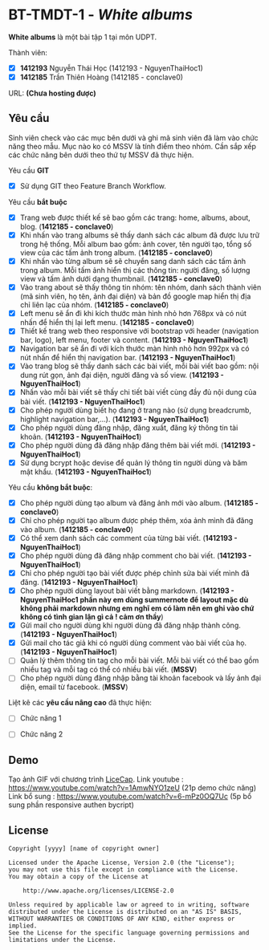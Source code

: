 # BT-TMDT-1 - *White albums*

**White albums** là một bài tập 1 tại môn UDPT.

Thành viên:
* [x] **1412193** Nguyễn Thái Học (1412193 - NguyenThaiHoc1)
* [x] **1412185** Trần Thiên Hoàng (1412185 - conclave0)

URL: **(Chưa hosting được)**

## Yêu cầu

Sinh viên check vào các mục bên dưới và ghi mã sinh viên đã làm vào chức năng theo mẫu. Mục nào ko có MSSV là tính điểm theo nhóm. Cần sắp xếp các chức năng bên dưới theo thứ tự MSSV đã thực hiện.

Yêu cầu **GIT**
* [x] Sử dụng GIT theo Feature Branch Workflow.

Yêu cầu **bắt buộc**
* [x] Trang web được thiết kế sẽ bao gồm các trang: home, albums, about, blog. (**1412185 - conclave0**)
* [x] Khi nhấn vào trang albums sẽ thấy danh sách các album đã được lưu trữ trong hệ thống. Mỗi album bao gồm: ảnh cover, tên người tạo, tổng số view của các tấm ảnh trong album. (**1412185 - conclave0**)
* [x] Khi nhấn vào từng album sẽ sẽ chuyển sang danh sách các tấm ảnh trong album. Mỗi tấm ảnh hiển thị các thông tin: người đăng, số lượng view và tấm ảnh dưới dạng thumbnail. (**1412185 - conclave0**)
* [x] Vào trang about sẽ thấy thông tin nhóm: tên nhóm, danh sách thành viên (mã sinh viên, họ tên, ảnh đại diện) và bản đồ google map hiển thị địa chỉ liên lạc của nhóm. (**1412185 - conclave0**)
* [x] Left menu sẽ ẩn đi khi kích thước màn hình nhỏ hơn 768px và có nút nhấn để hiển thị lại left menu. (**1412185 - conclave0**)
* [x] Thiết kế trang web theo responsive với bootstrap với header (navigation bar, logo), left menu, footer và content. (**1412193 - NguyenThaiHoc1**)
* [x] Navigation bar sẽ ẩn đi với kích thước màn hình nhỏ hơn 992px và có nút nhấn để hiển thị navigation bar. (**1412193 - NguyenThaiHoc1**)
* [x] Vào trang blog sẽ thấy danh sách các bài viết, mỗi bài viết bao gồm: nội dung rút gọn, ảnh đại diện, người đăng và số view. (**1412193 - NguyenThaiHoc1**)
* [x] Nhấn vào mỗi bài viết sẽ thấy chi tiết bài viết cùng đầy đủ nội dung của bài viết. (**1412193 - NguyenThaiHoc1**)
* [x] Cho phép người dùng biết họ đang ở trang nào (sử dụng breadcrumb, highlight navigation bar,...). (**1412193 - NguyenThaiHoc1**)
* [x] Cho phép người dùng đăng nhập, đăng xuất, đăng ký thông tin tài khoản. (**1412193 - NguyenThaiHoc1**)
* [x] Cho phép người dùng đã đăng nhập đăng thêm bài viết mới. (**1412193 - NguyenThaiHoc1**)
* [x] Sử dụng bcrypt hoặc devise để quản lý thông tin người dùng và băm mật khẩu. (**1412193 - NguyenThaiHoc1**)

Yêu cầu **không bắt buộc**:
* [x] Cho phép người dùng tạo album và đăng ảnh mới vào album. (**1412185 - conclave0**)
* [x] Chỉ cho phép người tạo album được phép thêm, xóa ảnh mình đã đăng vào album. (**1412185 - conclave0**)
* [x] Có thể xem danh sách các comment của từng bài viết. (**1412193 - NguyenThaiHoc1**)
* [x] Cho phép người dùng đã đăng nhập comment cho bài viết.  (**1412193 - NguyenThaiHoc1**)
* [x] Chỉ cho phép người tạo bài viết được phép chỉnh sửa bài viết mình đã đăng. (**1412193 - NguyenThaiHoc1**)
* [x] Cho phép người dùng layout bài viết bằng markdown. (**1412193 - NguyenThaiHoc1 phần này em dùng summernote để layout mặc dù không phải markdown nhưng em nghĩ em có làm nên em ghi vào chứ không có tình gian lận gì cả ! cảm ơn thầy**)
* [x] Gửi mail cho người dùng khi người dùng đã đăng nhập thành công. (**1412193 - NguyenThaiHoc1**)
* [x] Gửi mail cho tác giả khi có người dùng comment vào bài viết của họ. (**1412193 - NguyenThaiHoc1**)
* [ ] Quản lý thêm thông tin tag cho mỗi bài viết. Mỗi bài viết có thể bao gồm nhiều tag và mỗi tag có thể có nhiều bài viết. (**MSSV**)
* [ ] Cho phép người dùng đăng nhập bằng tài khoản facebook và lấy ảnh đại diện, email từ facebook. (**MSSV**)

Liệt kê các **yêu cầu nâng cao** đã thực hiện:
* [ ] Chức năng 1
* [ ] Chức năng 2


## Demo

Tạo ảnh GIF với chương trình [LiceCap](http://www.cockos.com/licecap/).
Link youtube :
https://www.youtube.com/watch?v=1AmwNYO1zeU (21p demo chức năng)
Link bổ sung : 
https://www.youtube.com/watch?v=6-mPz0OQ7Uc (5p bổ sung phần responsive authen bycript)

## License

    Copyright [yyyy] [name of copyright owner]

    Licensed under the Apache License, Version 2.0 (the "License");
    you may not use this file except in compliance with the License.
    You may obtain a copy of the License at

        http://www.apache.org/licenses/LICENSE-2.0

    Unless required by applicable law or agreed to in writing, software
    distributed under the License is distributed on an "AS IS" BASIS,
    WITHOUT WARRANTIES OR CONDITIONS OF ANY KIND, either express or implied.
    See the License for the specific language governing permissions and
    limitations under the License.
